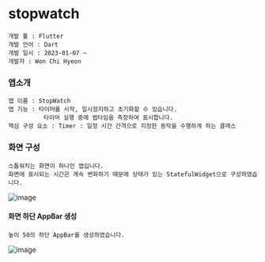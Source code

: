 # stopwatch
```
개발 툴 : Flutter
개발 언어 : Dart
개발 일시 : 2023-01-07 ~
개발자 : Won Chi Hyeon
```

### 앱소개
```
앱 이름 : StopWatch
앱 기능 : 타이머를 시작, 일시정지하고 초기화할 수 있습니다.
          타이머 실행 중에 랩타임을 측정하여 표시합니다.
핵심 구성 요소 : Timer : 일정 시간 간격으로 지정한 동작을 수행하게 하는 클래스
```

### 화면 구성
```
스톱워치는 화면이 하나인 앱입니다.
화면에 표시되는 시간은 계속 변화하기 때문에 상태가 있는 StatefulWidget으로 구성하였습니다.
```
![image](https://user-images.githubusercontent.com/58906858/211133203-5ea38b67-57e4-454a-880d-9be4dce7ec9e.png)

#### 화면 하단 AppBar 생성
```
높이 50의 하단 AppBar를 생성하였습니다.
```
![image](https://user-images.githubusercontent.com/58906858/211133368-0566cc82-58da-4601-b662-3ca8b1b72b10.png)
